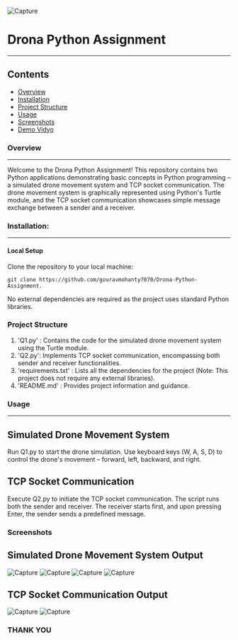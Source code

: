 ![Capture](https://yt3.googleusercontent.com/ytc/APkrFKZzmPXvVMjxiTyptybBnYCBvm-HQGCRcyeaJTn-=s900-c-k-c0x00ffffff-no-rj)

# Drona Python Assignment
---

Contents
---

* [Overview](#overview)
* [Installation](#installation)
* [Project Structure](#project-structure)
* [Usage](#usage)
* [Screenshots](#screenshots)
* [Demo Vidyo](#demo-vidyo)



### Overview 
---
Welcome to the Drona Python Assignment! This repository contains two Python applications demonstrating basic concepts in Python programming – a simulated drone movement system and TCP socket communication. The drone movement system is graphically represented using Python's Turtle module, and the TCP socket communication showcases simple message exchange between a sender and a receiver.

### Installation:
---

#### Local Setup

Clone the repository to your local machine:

```
git clone https://github.com/gouravmohanty7070/Drona-Python-Assignment.
```
No external dependencies are required as the project uses standard Python libraries.



### Project Structure

<ol>
  <li> 'Q1.py' : Contains the code for the simulated drone movement system using the Turtle module. </li>
  <li> 'Q2.py': Implements TCP socket communication, encompassing both sender and receiver functionalities. </li>
  <li> 'requirements.txt' : Lists all the dependencies for the project (Note: This project does not require any external libraries). </li>
  <li> 'README.md' : Provides project information and guidance. </li>
</ol>


### Usage
---

## Simulated Drone Movement System

Run Q1.py to start the drone simulation. Use keyboard keys (W, A, S, D) to control the drone's movement – forward, left, backward, and right.

## TCP Socket Communication

Execute Q2.py to initiate the TCP socket communication. The script runs both the sender and receiver. The receiver starts first, and upon pressing Enter, the sender sends a predefined message.

### Screenshots

## Simulated Drone Movement System Output

![Capture](https://res.cloudinary.com/divr26z8e/image/upload/v1701440782/Screenshot_2023-12-01_at_7.53.53_PM_v04bpr.png)
![Capture](https://res.cloudinary.com/divr26z8e/image/upload/v1701440782/Screenshot_2023-12-01_at_7.54.13_PM_mrp8ld.png)
![Capture](https://res.cloudinary.com/divr26z8e/image/upload/v1701440782/Screenshot_2023-12-01_at_7.54.35_PM_ilbwxh.png)
![Capture](https://res.cloudinary.com/divr26z8e/image/upload/v1701440782/Screenshot_2023-12-01_at_7.54.59_PM_anrgjq.png)

## TCP Socket Communication Output

![Capture](https://res.cloudinary.com/divr26z8e/image/upload/v1701505190/Screenshot_2023-12-02_at_1.48.55_PM_m7n7vy.png)
![Capture](https://res.cloudinary.com/divr26z8e/image/upload/v1701505187/Screenshot_2023-12-02_at_1.49.16_PM_yrhmra.png)


### THANK YOU
